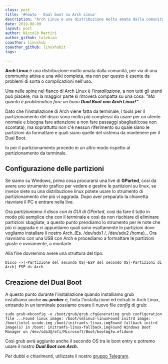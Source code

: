 ```yaml
---
class: post
title: '#howto - Dual boot su Arch Linux'
description: "Arch Linux è una distribuzione molto amata dalla comunità, per via di una community attiva e una wiki completa, ma non per questo è esente da problemi di sorta o complicazioni nell'uso."
date: 2019-08-09
layout: post
author: Niccolò Martiri
author_github: talebian
coauthor: linuxhub
coauthor_github: linuxhubit
tags:

---
```

**Arch Linux** è una distribuzione molto amata dalla comunità, per via di una community attiva e una wiki completa, ma non per questo è esente da problemi di sorta o complicazioni nell'uso.

Una nelle spine nel fianco di Arch Linux è _l'installazione_, a non tutti gli utenti può piacere, ma la maggior parte si ritroverà compatta su una cosa: _"Ma quanto è problematico fare un buon **Dual Boot con Arch Linux!"**._

Dato che l'installazione di Arch viene fatta da terminale, i tools per il partizionamento del disco sono molto più complessi da usare per un utente normale e bisogna fare attenzione a non fare passaggi sbagliati(cosa non scontata), ma soprattutto non c'è nessun riferimento su quale siano le partizioni da formattare e quali siano quelle del sistema da mantenere per il Dual Boot.

Io per il partizionamento procedo in un altro modo rispetto al partizionamento da terminale.

## Configurazione delle partizioni

Se siamo su Windows, prima cosa procurarsi una live di **GParted**, così da avere uno strumento grafico per vedere e gestire le partizioni su linux, se invece siete su una distribuzione linux potete usare lo strumento di partizionamento che più vi aggrada. Dopo aver preparato la chiavetta riavviare il PC e entrare nella live.

Ora _partizioniamo il disco con la GUI di GParted_, così da fare il tutto in modo più semplice che con il terminale e così da non rischiare di eliminare partizioni sbagliate, a questo punto prendiamo lo strumento per le note che più ci aggrada e ci appuntiamo quali sono esattamente le partizioni dove vogliamo installare il nostro Arch_(Es. /dev/sdx1 /, /dev/sdx2 /home)_. Ora riavviamo con una USB con Arch e procediamo a formattare le partizioni giuste e ovviamente, a montarle.

Alla fine dovremmo avere una struttura del tipo:

    Disco ->|-Partizione del secondo OS|-ESP del secondo OS|-Partizioni di Arch|-ESP di Arch

## Creazione del Dual Boot

A questo punto durante l'installazione quando installiamo grub installiamo anche **_os-prober_** e, finita l'installazione ed entrati in Arch Linux, entrando in un terminale possiamo creare il nuovo file _config_ di grub:

    sudo grub-mkconfig -o /boot/grub/grub.cfgGenerating grub configuration file ...Found linux image: /boot/vmlinuz-linuxFound initrd image: /boot/intel-ucode.img /boot/initramfs-linux.imgFound fallback initrd image(s) in /boot: initramfs-linux-fallback.imgFound Windows Boot Manager on /dev/sda3@/efi/Microsoft/Boot/bootmgfw.efidone

Così grub avrà aggiunto anche il secondo OS tra le boot entry e potremo usare il nostro **_Dual Boot con Arch._**

Per dubbi e chiarimenti, utilizzate il nostro [gruppo Telegram](https://t.me/gentedilinux).